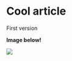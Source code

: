 # Cool article

First version

**Image below!**

![](https://cdn.theatlantic.com/thumbor/W544GIT4l3z8SG-FMUoaKpFLaxE=/0x131:2555x1568/1600x900/media/img/mt/2017/06/shutterstock_319985324/original.jpg)
